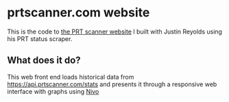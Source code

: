 # prtscanner.com website

This is the code to [the PRT scanner website](https://prtscanner.com) I built with Justin Reyolds using his PRT status scraper.

## What does it do?

This web front end loads historical data from https://api.prtscanner.com/stats and presents it through a responsive web interface with graphs using [Nivo](https://github.com/plouc/nivo)
